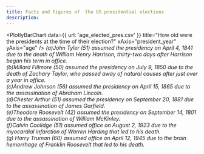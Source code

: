 ```yaml
---
title: Facts and figures of  the US presidential elections
description: 
---
```


<PlotlyBarChart
  data={{
    url: 'age_elected_pres.csv'
  }}
  title="How old were the presidents at the time of their election?"
  xAxis="president_year"
  yAxis="age"
/>
*(a)John Tyler (51) assumed the presidency on April 4, 1841 due to the death of WIlliam Henry Harrison, thirty-two days after Harrison began his term in office.<br />(b)Millard Fillmore (50) assumed the presidency on July 9, 1850 due to the death of Zachary Taylor, who passed away of natural causes after just over a year in office.<br />(c)Andrew Johnson (56) assumed the presidency on April 15, 1865 due to the assassination of Abraham Lincoln.<br />(d)Chester Arthur (51) assumed the presidency on September 20, 1881 due to the assassination of James Garfield.<br />(e)Theodore Roosevelt (42) assumed the presidency on September 14, 1801 due to the assassination of William McKinley.<br />(f)Calvin Coolidge (51) assumed office on August 2, 1923 due to the myocardial infarction of Warren Harding that led to his death.<br />(g) Harry Truman (60) assumed office on April 12, 1945 due to the brain hemorrhage of Franklin Roosevelt that led to his death.<br />*
